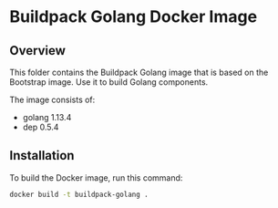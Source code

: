 # Buildpack Golang Docker Image

## Overview

This folder contains the Buildpack Golang image that is based on the Bootstrap image. Use it to build Golang components.

The image consists of:

- golang 1.13.4
- dep 0.5.4

## Installation

To build the Docker image, run this command:

```bash
docker build -t buildpack-golang .
```
